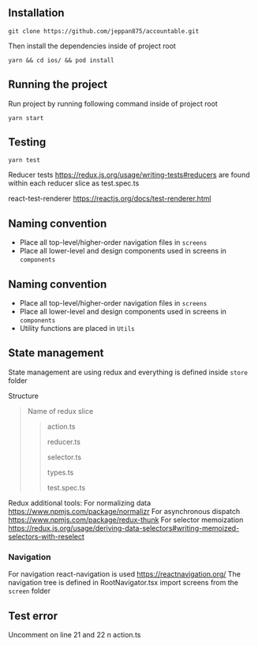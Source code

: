 ## Installation

    git clone https://github.com/jeppan875/accountable.git

Then install the dependencies inside of project root

    yarn && cd ios/ && pod install

## Running the project

Run project by running following command inside of project root

    yarn start

## Testing

    yarn test

Reducer tests https://redux.js.org/usage/writing-tests#reducers
are found within each reducer slice as test.spec.ts

react-test-renderer https://reactjs.org/docs/test-renderer.html

## Naming convention

- Place all top-level/higher-order navigation files in `screens`
- Place all lower-level and design components used in screens in `components`

## Naming convention

- Place all top-level/higher-order navigation files in `screens`
- Place all lower-level and design components used in screens in `components`
- Utility functions are placed in `Utils`

## State management

State management are using redux and everything is defined inside `store` folder

Structure

> Name of redux slice
>
> > action.ts
> >
> > reducer.ts
> >
> > selector.ts
> >
> > types.ts
> >
> > test.spec.ts

Redux additional tools:
For normalizing data https://www.npmjs.com/package/normalizr
For asynchronous dispatch https://www.npmjs.com/package/redux-thunk
For selector memoization https://redux.js.org/usage/deriving-data-selectors#writing-memoized-selectors-with-reselect

### Navigation

For navigation react-navigation is used https://reactnavigation.org/
The navigation tree is defined in RootNavigator.tsx
import screens from the `screen` folder

## Test error

Uncomment on line 21 and 22 n action.ts
